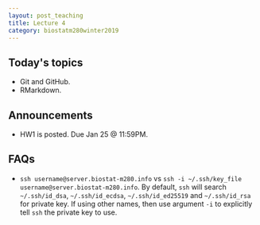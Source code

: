 ```yaml
---
layout: post_teaching
title: Lecture 4
category: biostatm280winter2019
---
```


## Today's topics

* Git and GitHub.  
* RMarkdown.

## Announcements

* HW1 is posted. Due Jan 25 @ 11:59PM.

## FAQs

* `ssh username@server.biostat-m280.info` vs `ssh -i ~/.ssh/key_file username@server.biostat-m280.info`. By default, `ssh` will search `~/.ssh/id_dsa`, `~/.ssh/id_ecdsa`, `~/.ssh/id_ed25519` and `~/.ssh/id_rsa` for private key. If using other names, then use argument `-i` to explicitly tell `ssh`  the private key to use.




